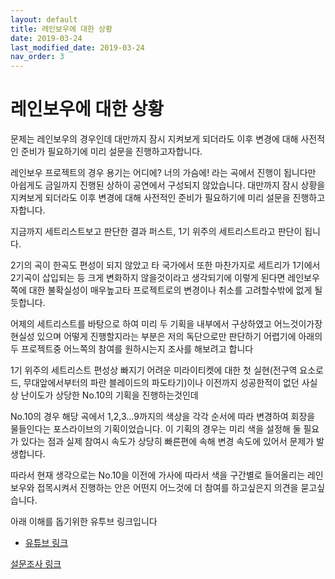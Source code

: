 ```yaml
---
layout: default
title: 레인보우에 대한 상황
date: 2019-03-24
last_modified_date: 2019-03-24
nav_order: 3
---
```


# 레인보우에 대한 상황

문제는 레인보우의 경우인데  대만까지 잠시 지켜보게 되더라도 이후 변경에 대해 사전적인 준비가 필요하기에 미리 설문을 진행하고자합니다.

레인보우 프로젝트의 경우 용기는 어디에? 너의 가슴에! 라는 곡에서 진행이 됩니다만 아쉽게도 금일까지 진행된 상하이 공연에서 구성되지 않았습니다. 
대만까지 잠시 상황을 지켜보게 되더라도 이후 변경에 대해 사전적인 준비가 필요하기에 미리 설문을 진행하고자합니다.

지금까지 세트리스트보고 판단한 결과 퍼스트, 1기 위주의 세트리스트라고 판단이 됩니다.

2기의 곡이 한곡도 편성이 되지 않았고 타 국가에서 또한 마찬가지로 세트리가 1기에서 2기곡이 삽입되는 등 크게 변화하지 않을것이라고 생각되기에 이렇게 된다면 레인보우쪽에 대한 불확실성이 매우높고타 프로젝트로의 변경이나 취소를 고려할수밖에 없게 될듯합니다. 

어제의 세트리스트를 바탕으로 하여 미리 두 기획을 내부에서 구상하였고 어느것이가장 현실성 있으며 어떻게 진행할지라는 부분은 저의 독단으로만 판단하기 어렵기에 아래의 두 프로젝트중 어느쪽의 참여를 원하시는지 조사를 해보려고 합니다

1기 위주의 세트리스트 편성상 빠지기 어려운 미라이티켓에 대한 첫 실현(전구역 요소로드, 무대앞에서부터의 파란 블레이드의 파도타기)이나 이전까지 성공한적이 없던 사실상 난이도가 상당한 No.10의 기획을 진행하는것인데 

No.10의 경우 해당 곡에서 1,2,3…9까지의 색상을 각각 순서에 따라 변경하여 회장을 물들인다는 포스라이브의 기획이었습니다. 이 기획의 경우는 미리 색을 설정해 둘 필요가 있다는 점과 실제 참여시 속도가 상당히 빠른편에 속해 변경 속도에 있어서 문제가 발생합니다.

따라서 현재 생각으로는 No.10을 이전에 가사에 따라서 색을 구간별로 들어올리는 레인보우와 접목시켜서 진행하는 안은 어떤지 어느것에 더 참여를 하고싶은지 의견을 묻고싶습니다.

아래 이해를 돕기위한 유투브 링크입니다 
- [유튜브 링크](https://youtu.be/H6Gb3xLb8is)

[설문조사 링크](http://naver.me/x1RlABbx)
